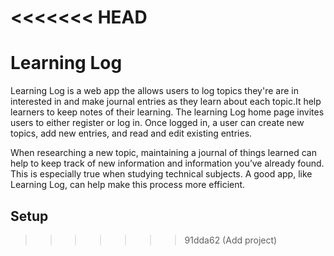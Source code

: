 <<<<<<< HEAD
=======
# Learning Log

Learning Log is a web app the allows users to log topics they're are in interested in and make journal entries as they learn about each topic.It help learners to keep notes of their learning. The learning Log home page invites users to either register or log in. Once logged in, a user can create new topics, add new entries, and read and edit existing entries.

When researching a new topic, maintaining a journal of things learned can help to keep track of new information and information you’ve already found. This is especially true when studying technical subjects. A good app, like Learning Log, can help make this process more efficient.

## Setup


>>>>>>> 91dda62 (Add project)

